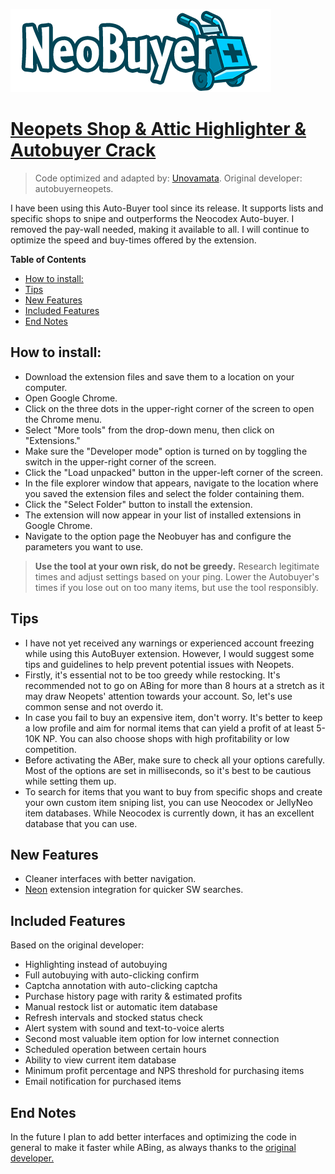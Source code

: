 ![alt text](https://raw.githubusercontent.com/Unovamata/Neopets-Shop-And-Attic-Autobuyer-Cracked/main/Autobuyer/icons/logo.png)

# [Neopets Shop & Attic Highlighter & Autobuyer Crack](https://chrome.google.com/webstore/detail/neopets-shop-attic-highli/gcoedojijoejlngkneocccmnjkbbbfmd "Neopets Shop & Attic Highlighter & Autobuyer")
> Code optimized and adapted by: [Unovamata](https://github.com/Unovamata "Unovamata"). Original developer: autobuyerneopets.

I have been using this Auto-Buyer tool since its release. It supports lists and specific shops to snipe and outperforms the Neocodex Auto-buyer. I removed the pay-wall needed, making it available to all. I will continue to optimize the speed and buy-times offered by the extension.

**Table of Contents**

* [How to install:](#how-to-install)
* [Tips](#tips)
* [New Features](#new-features)
* [Included Features](#included-features)
* [End Notes](#end-notes)

## How to install:
- Download the extension files and save them to a location on your computer.
- Open Google Chrome.
- Click on the three dots in the upper-right corner of the screen to open the Chrome menu.
- Select "More tools" from the drop-down menu, then click on "Extensions."
- Make sure the "Developer mode" option is turned on by toggling the switch in the upper-right corner of the screen.
- Click the "Load unpacked" button in the upper-left corner of the screen.
- In the file explorer window that appears, navigate to the location where you saved the extension files and select the folder containing them.
- Click the "Select Folder" button to install the extension.
- The extension will now appear in your list of installed extensions in Google Chrome.
- Navigate to the option page the Neobuyer has and configure the parameters you want to use.

> **Use the tool at your own risk, do not be greedy.** Research legitimate times and adjust settings based on your ping. Lower the Autobuyer's times if you lose out on too many items, but use the tool responsibly.

## Tips

- I have not yet received any warnings or experienced account freezing while using this AutoBuyer extension. However, I would suggest some tips and guidelines to help prevent potential issues with Neopets.
- Firstly, it's essential not to be too greedy while restocking. It's recommended not to go on ABing for more than 8 hours at a stretch as it may draw Neopets' attention towards your account. So, let's use common sense and not overdo it.
- In case you fail to buy an expensive item, don't worry. It's better to keep a low profile and aim for normal items that can yield a profit of at least 5-10K NP. You can also choose shops with high profitability or low competition.
- Before activating the ABer, make sure to check all your options carefully. Most of the options are set in milliseconds, so it's best to be cautious while setting them up.
- To search for items that you want to buy from specific shops and create your own custom item sniping list, you can use Neocodex or JellyNeo item databases. While Neocodex is currently down, it has an excellent database that you can use.

## New Features

- Cleaner interfaces with better navigation.
- [Neon](https://chrome.google.com/webstore/detail/neon/hpbfhmapaaocfnpmbikclmeokcgpljnm "Neon") extension integration for quicker SW searches.


## Included Features

Based on the original developer:

- Highlighting instead of autobuying
- Full autobuying with auto-clicking confirm
- Captcha annotation with auto-clicking captcha
- Purchase history page with rarity & estimated profits
- Manual restock list or automatic item database
- Refresh intervals and stocked status check
- Alert system with sound and text-to-voice alerts
- Second most valuable item option for low internet connection
- Scheduled operation between certain hours
- Ability to view current item database
- Minimum profit percentage and NPS threshold for purchasing items
- Email notification for purchased items



## End Notes

In the future I plan to add better interfaces and optimizing the code in general to make it faster while ABing, as always thanks to the [original developer.](https://chrome.google.com/webstore/detail/neopets-shop-attic-highli/gcoedojijoejlngkneocccmnjkbbbfmd "original developer.")
